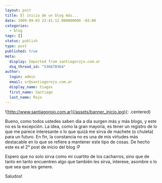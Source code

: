 ```yaml
---
layout: post
title: El inicio de un blog más...
date: 2009-09-03 22:41:12.000000000 -03:00
categories:
  - blog
tags: []
status: publish
type: post
published: true
meta:
  display: Imported from santiagorojo.com.ar
  dsq_thread_id: "536678364"
author:
  login: admin
  email: sr@santiagorojo.com.ar
  display_name: tiagox
  first_name: Santiago
  last_name: Rojo
---
```


![http://www.santiagorojo.com.ar](/assets/banner_inicio.jpg){: .centered}

Bueno, como todos ustedes saben día a día surgen más y más blogs, y este no es
la excepción. La idea, como la gran mayoría, es tener un registro de lo que me
parece interesante o lo que quizá me sirva de machete (o chuleta) para un
futuro. En fin, la constancia no es una de mis virtudes más destacable en lo que
se refiere a mantener este tipo de cosas. De hecho este es el 2° post de inicio
del blog :P

Espero que no solo sirva como mi cuartito de los cacharros, sino que de tanto en
tanto encuentren algo que también les sirva, interese, asombre o lo que sea que
les genere.

Saludos!
